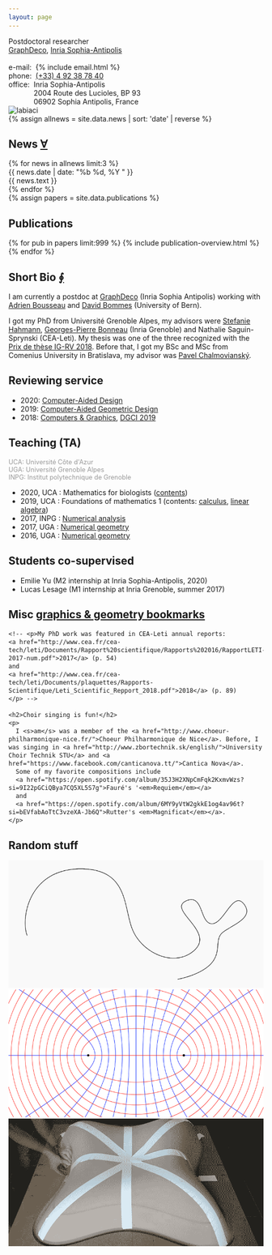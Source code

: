 ```yaml
---
layout: page
---
```

<div class="homepage">

<!-- CONTACT -->
<section id="contact">
<div class="row">
  <div class="col-sm-8 col-xs-12">
        Postdoctoral researcher
  <br /><a href="https://team.inria.fr/graphdeco/">GraphDeco</a>, <a href="https://www.inria.fr/en/centre/sophia">Inria Sophia-Antipolis</a>
  <br /><br />
  e-mail:&nbsp;&nbsp;{% include email.html %}
  <br />phone:&nbsp;&nbsp;<a href="tel:0033492387840">(+33) 4 92 38 78 40</a>
  <br /><span style="display:inline-block;">office:&nbsp;&nbsp;<br />&nbsp;<br />&nbsp;</span><span style="display:inline-block;">Inria Sophia-Antipolis<br />2004 Route des Lucioles, BP 93<br />06902 Sophia Antipolis, France</span>
  </div>
  <div class="col-sm-4 col-xs-12">
    <img class="avatar" src="https://68.media.tumblr.com/da1535f6b683262c546957245f5cd922/tumblr_ojzacmvGtV1u2r5sio1_1280.jpg" alt="labiaci" />
  </div>
</div>
</section>

<!-- NEWS -->
<section id="news">
{% assign allnews = site.data.news | sort: 'date' | reverse %}
<div class="row">
  <div class="col-sm-12">
    <h2>News <a href="./news.html">∀</a></h2>
  </div>
</div>
{% for news in allnews limit:3 %}
  <div class="row news">
    <div class="col-md-2 col-sm-3 news-date">
    {{ news.date | date: "%b %d, %Y " }}</div>
    <div class="col-md-10 col-sm-9 news-content">
    {{ news.text }}</div>
  </div>
{% endfor %}
</section>

<!-- PUBLICATIONS -->
<section id="publications">
<!-- {% assign papers = site.data.publications | where:"front",true | sort: 'date' %} -->
{% assign papers = site.data.publications %}
<div class="row">
  <div class="col-xs-12">
    <h2>Publications</h2>
  </div>
</div>
{% for pub in papers limit:999 %}
  {% include publication-overview.html %}
{% endfor %}
</section>

<!-- SHORT BIO -->
<section id="bio">
<div class="row">
<div class="col-xs-12">
  <h2>Short Bio <a href="/assets/cv.pdf">∮</a></h2>
<p>
  I am currently a postdoc at <a href="https://team.inria.fr/graphdeco/">GraphDeco</a> (Inria Sophia Antipolis)
  working with <a href="http://www-sop.inria.fr/members/Adrien.Bousseau/">Adrien Bousseau</a> and <a href="http://www.cgg.unibe.ch/">David Bommes</a> (University of Bern).
</p>
<p>
  I got my PhD from Université Grenoble Alpes, my advisors were
  <a title="personal page" href="https://team.inria.fr/imagine/stefanie-hahmann/">Stefanie Hahmann</a>,
  <a title="personal page" href="http://www-evasion.inrialpes.fr/~Georges-Pierre.Bonneau/">Georges-Pierre Bonneau</a>
  (Inria Grenoble) and Nathalie Saguin-Sprynski (CEA-Leti).
  My thesis was one of the three recognized with the <a href="https://prixigrv2018.sciencesconf.org/">Prix de thèse IG-RV 2018</a>.
  Before that, I got my BSc and MSc from Comenius University in Bratislava, my advisor was <a title="researchgate profile" href="https://www.researchgate.net/profile/Pavel_Chalmoviansky">Pavel Chalmovianský</a>.
</p>
</div>
</div>
</section>

<!--  REVIEWING -->
<section id="reviewing">
<div class="row">
  <div class="col-xs-12">
    <h2>Reviewing service</h2>
    <ul>
      <li>2020: <a href="https://www.journals.elsevier.com/computer-aided-design" title="CAD journal">Computer-Aided Design</a></li>
      <li>2019: <a href="https://www.journals.elsevier.com/computer-aided-geometric-design" title="CAGD journal">Computer-Aided Geometric Design</a></li>
      <li>2018: <a href="https://www.journals.elsevier.com/computers-and-graphics" title="C&amp;G journal">Computers &amp; Graphics</a>, <a href="https://dgci2019.sciencesconf.org/" title="DGCI 2019 conference">DGCI 2019</a></li>
    </ul>
  </div>
</div>
</section>

<!--  TA -->
<section id="teaching">
<div class="row">
  <div class="col-xs-12">
    <h2>Teaching (TA)</h2>
    <p style="color:#999; font-size:90%;">
    UCA: Université Côte d'Azur              <br />
    UGA: Université Grenoble Alpes           <br />
    INPG: Institut polytechnique de Grenoble       <br />
    </p>
    <ul>
      <li>2020, UCA : Mathematics for biologists (<a href="https://math.unice.fr/~hoering/l1sv-s2-20.html">contents</a>)</li>
      <li>2019, UCA : Foundations of mathematics 1 (contents:
        <a href="https://math.unice.fr/~emiliton/fondement1/fondement1.html">calculus</a>,
        <a href="https://math.unice.fr/~phm/enseignement.html#FMalgebre">linear algebra</a>)</li>
      <li>2017, INPG : <a href="/teaching/analyse-num-2017/">Numerical analysis</a></li>
      <li>2017, UGA : <a href="/teaching/geo-num-2017/">Numerical geometry</a></li>
      <li>2016, UGA : <a href="/teaching/geo-num-2016/">Numerical geometry</a></li>
    </ul>
  </div>
</div>
</section>

<!--  STUDENTS -->
<section id="students">
<div class="row">
  <div class="col-xs-12">
    <h2>Students co-supervised</h2>
    <ul>
      <li> Emilie Yu (M2 internship at Inria Sophia-Antipolis, 2020) </li>
      <li> Lucas Lesage (M1 internship at Inria Grenoble, summer 2017) </li>
    </ul>
  </div>
</div>
</section>

<!--  MISC -->
<section id="misc">
<div class="row">
  <div class="col-xs-12">
    <h2>Misc <a href="links.html">graphics &amp; geometry bookmarks</a></h2>

    <!-- <p>My PhD work was featured in CEA-Leti annual reports:
    <a href="http://www.cea.fr/cea-tech/leti/Documents/Rapport%20scientifique/Rapports%202016/RapportLETI-2017-num.pdf">2017</a> (p. 54)
    and
    <a href="http://www.cea.fr/cea-tech/leti/Documents/plaquettes/Rapports-Scientifique/Leti_Scientific_Repport_2018.pdf">2018</a> (p. 89)
    </p> -->

    <h2>Choir singing is fun!</h2>
    <p>
      I <s>am</s> was a member of the <a href="http://www.choeur-philharmonique-nice.fr/">Choeur Philharmonique de Nice</a>. Before, I was singing in <a href="http://www.zbortechnik.sk/english/">University Choir Technik STU</a> and <a href="https://www.facebook.com/canticanova.tt/">Cantica Nova</a>.
      Some of my favorite compositions include
      <a href="https://open.spotify.com/album/35J3H2XNpCmFqk2KxmvWzs?si=9I22pGCiQBya7CQ5XL5S7g">Fauré's '<em>Requiem</em></a>
      and
      <a href="https://open.spotify.com/album/6MY9yVtW2gkkE1og4av96t?si=bEVfabAoTtC3vzeXA-Jb6Q">Rutter's <em>Magnificat</em></a>.
    </p>
  </div>
</div>
</section>

<!--  STUFF -->
<section id="stuff">
<div class="row">
  <div class="col-xs-12">
    <h2>Random stuff</h2>
    <div class="row">
      <div class="col-md-4 col-sm-6 col-xs-12">
        <a title="conformal flattening of a whale curve" href="whale.html"><img src="/assets/stuff/whale.png" alt="whale" /></a>
      </div>
      <div class="col-md-4 col-sm-6 col-xs-12">
        <a title="confocal ellipses &amp; hyperbolas" href="confocal.html"><img src="/assets/stuff/confocal.png" alt="confocal" /></a>
      </div>
      <div class="col-md-4 col-sm-6 col-xs-12">
        <a title="Shape from Sensors - video summary of my PhD" href="https://www.youtube.com/watch?v=o03eTFT3-ms"><img src="/assets/stuff/smartphone.gif" alt="shape from sensors - smartphone" /></a>
      </div>
    </div>
  </div>
</div>
</section>
</div>
